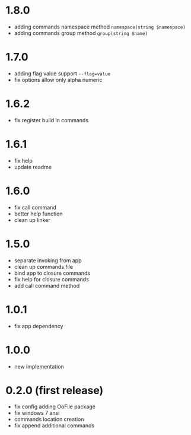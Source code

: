 # 1.8.0
 - adding commands namespace method `namespace(string $namespace)`
 - adding commands group method  `group(string $name)`

# 1.7.0
 - adding flag value support `--flag=value`
 - fix options allow only alpha numeric

# 1.6.2
 - fix register build in commands

# 1.6.1
 - fix help
 - update readme

# 1.6.0
 - fix call command
 - better help function
 - clean up linker

# 1.5.0
  - separate invoking from app
  - clean up commands file
  - bind app to closure commands
  - fix help for closure commands
  - add call command method

# 1.0.1
  - fix app dependency

# 1.0.0
  - new implementation

# 0.2.0 (first release)
  - fix config adding OoFile package
  - fix windows 7 ansi
  - commands location creation
  - fix append additional commands